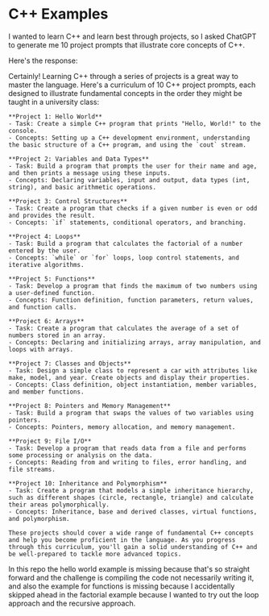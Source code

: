 # C++ Examples

I wanted to learn C++ and learn best through projects, so I asked ChatGPT to generate me 10 project prompts that illustrate core concepts of C++. 

Here's the response:

Certainly! Learning C++ through a series of projects is a great way to master the language. Here's a curriculum of 10 C++ project prompts, each designed to illustrate fundamental concepts in the order they might be taught in a university class:

```
**Project 1: Hello World**
- Task: Create a simple C++ program that prints "Hello, World!" to the console.
- Concepts: Setting up a C++ development environment, understanding the basic structure of a C++ program, and using the `cout` stream.

**Project 2: Variables and Data Types**
- Task: Build a program that prompts the user for their name and age, and then prints a message using these inputs.
- Concepts: Declaring variables, input and output, data types (int, string), and basic arithmetic operations.

**Project 3: Control Structures**
- Task: Create a program that checks if a given number is even or odd and provides the result.
- Concepts: `if` statements, conditional operators, and branching.

**Project 4: Loops**
- Task: Build a program that calculates the factorial of a number entered by the user.
- Concepts: `while` or `for` loops, loop control statements, and iterative algorithms.

**Project 5: Functions**
- Task: Develop a program that finds the maximum of two numbers using a user-defined function.
- Concepts: Function definition, function parameters, return values, and function calls.

**Project 6: Arrays**
- Task: Create a program that calculates the average of a set of numbers stored in an array.
- Concepts: Declaring and initializing arrays, array manipulation, and loops with arrays.

**Project 7: Classes and Objects**
- Task: Design a simple class to represent a car with attributes like make, model, and year. Create objects and display their properties.
- Concepts: Class definition, object instantiation, member variables, and member functions.

**Project 8: Pointers and Memory Management**
- Task: Build a program that swaps the values of two variables using pointers.
- Concepts: Pointers, memory allocation, and memory management.

**Project 9: File I/O**
- Task: Develop a program that reads data from a file and performs some processing or analysis on the data.
- Concepts: Reading from and writing to files, error handling, and file streams.

**Project 10: Inheritance and Polymorphism**
- Task: Create a program that models a simple inheritance hierarchy, such as different shapes (circle, rectangle, triangle) and calculate their areas polymorphically.
- Concepts: Inheritance, base and derived classes, virtual functions, and polymorphism.

These projects should cover a wide range of fundamental C++ concepts and help you become proficient in the language. As you progress through this curriculum, you'll gain a solid understanding of C++ and be well-prepared to tackle more advanced topics.
```

In this repo the hello world example is missing because that's so straight forward and the challenge is compiling the code not necessarily writing it, and also the example for functions is missing because I accidentally skipped ahead in the factorial example because I wanted to try out the loop approach and the recursive approach.
